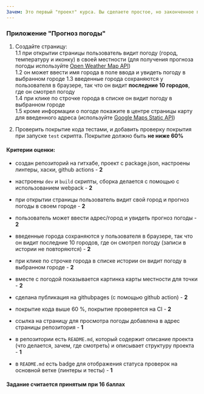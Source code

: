 ```yaml
---
Зачем: Это первый "проект" курса. Вы сделаете простое, но законченное приложение, у которого будет прикладной функционал. Приложение будет состоять из основных базовых блоков (обработка ввода, работа со страницей, работа со сторонним API), и даст вам возможность показывать другим, что вы уже умеете делать и зачем вы учитесь. Не-программистам вы сможете показать функционал, друзьям-разработчикам - как вы работаете с репозиторием и dev-практиками.
---
```


### Приложение "Прогноз погоды"

1. Создайте страницу:  
   1.1 при открытии страницы пользователь видит погоду (город, температуру и иконку) в своей местности (для получения прогноза погоды используйте [Open Weather Map API](https://openweathermap.org/current))  
   1.2 он может ввести имя города в поле ввода и увидеть погоду в выбранном городе
   1.3 введенные города сохраняются у пользователя в браузере, так что он видит **последние 10 городов**, где он смотрел погоду  
   1.4 при клике по строчке города в списке он видит погоду в выбранном городе  
   1.5 кроме информации о погоде покажите в центре страницы карту для введенного адреса (используйте [Google Maps Static API](https://developers.google.com/maps/documentation/maps-static/start))

2. Проверить покрытие кода тестами, и добавить проверку покрытия при запуске `test` скрипта. Покрытие должно быть **не ниже 60%**

#### Критерии оценки:

- создан репозиторий на гитхабе, проект c package.json, настроены линтеры, хаски, github actions - **2**
- настроены `dev` и `build` скрипты, сборка делается с помощью с использованием webpack - **2**

- при открытии страницы пользователь видит свой город и прогноз погоды в своем городе - **2**
- пользователь может ввести адрес/город и увидеть прогноз погоды - **2**
- введенные города сохраняются у пользователя в браузере, так что он видит последние 10 городов, где он смотрел погоду (записи в истории не повторяются) - **2**
- при клике по строчке города в списке истории он видит погоду в выбранном городе - **2**
- вместе с погодой показывается картинка карты местности для точки - **2**

- сделана публикация на githubpages (с помощью github action) - **2**
- покрытие кода выше 60 %, покрытие проверяется на CI - **2**

- ссылка на страницу для просмотра погоды добавлена в адрес страницы репозитория - **1**
- в репозитории есть `README.md`, который содержит описание проекта (что делается, зачем, где смотреть) и описывает структуру проекта - **1**
- в `README.md` есть badge для отображения статуса проверок на основной ветке (линтеры и тесты) - **1**

#### Задание считается принятым при 16 баллах

